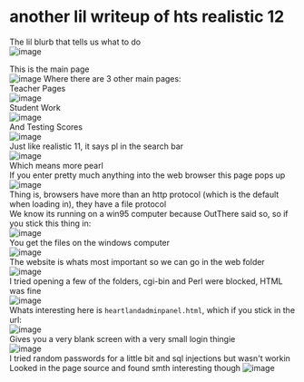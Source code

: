 # another lil writeup of hts realistic 12  

The lil blurb that tells us what to do  
![image](https://github.com/user-attachments/assets/4a1730fe-8292-4807-8c33-1491ae3e5144)

This is the main page  
![image](https://github.com/user-attachments/assets/40756c65-4257-4165-9ba0-b3d5c524ca50)
Where there are 3 other main pages:  
Teacher Pages  
![image](https://github.com/user-attachments/assets/304075d8-90c7-4ddd-8f2d-ab989717116e)  
Student Work  
![image](https://github.com/user-attachments/assets/70bdf408-d7b1-4edd-adb4-00791698961a)  
And Testing Scores  
![image](https://github.com/user-attachments/assets/60358486-539d-4fbf-8bbf-5b756bc854c0)  
Just like realistic 11, it says pl in the search bar  
![image](https://github.com/user-attachments/assets/7d3bbb27-1380-48f9-8c22-db9c5af8e7b2)  
Which means more pearl  
If you enter pretty much anything into the web browser this page pops up  
![image](https://github.com/user-attachments/assets/e4674d58-3a55-4ae4-9d69-2782d15f604a)  
Thing is, browsers have more than an http protocol (which is the default when loading in), they have a file protocol  
We know its running on a win95 computer because OutThere said so, so if you stick this thing in:  
![image](https://github.com/user-attachments/assets/c7ceec6d-0a3c-4755-b0a8-8df5328414ca)  
You get the files on the windows computer  
![image](https://github.com/user-attachments/assets/480931eb-90e8-448e-9889-30ae8dd94cdf)  
The website is whats most important so we can go in the web folder  
![image](https://github.com/user-attachments/assets/3724b7f0-399e-4032-850c-a9f55a6f8775)  
I tried opening a few of the folders, cgi-bin and Perl were blocked, HTML was fine  
![image](https://github.com/user-attachments/assets/6db908df-93f2-4262-bf4f-3dd85f63c857)  
Whats interesting here is `heartlandadminpanel.html`, which if you stick in the url:  
![image](https://github.com/user-attachments/assets/44924131-9482-4455-bd42-0336c0001b9d)  
Gives you a very blank screen with a very small login thingie  
![image](https://github.com/user-attachments/assets/c35397e5-95ee-4707-ba45-55e45fab5e29)  
I tried random passwords for a little bit and sql injections but wasn't workin  
Looked in the page source and found smth interesting though
![image](https://github.com/user-attachments/assets/9d1535e5-7c23-4754-b51a-4f1c5128e00e)
